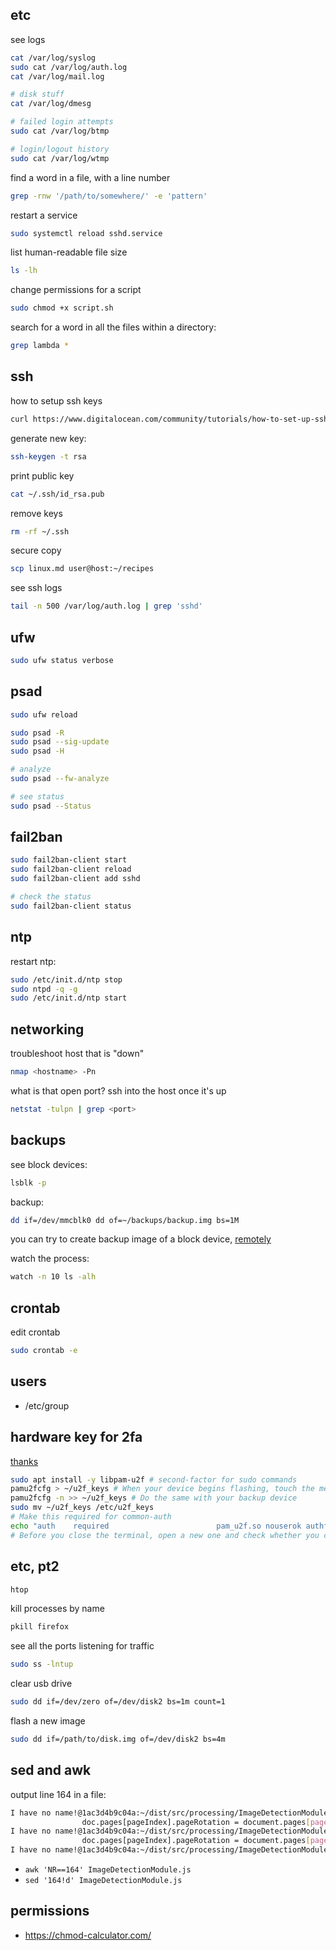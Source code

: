 

## etc
see logs
```bash
cat /var/log/syslog
sudo cat /var/log/auth.log
cat /var/log/mail.log

# disk stuff
cat /var/log/dmesg

# failed login attempts
sudo cat /var/log/btmp

# login/logout history
sudo cat /var/log/wtmp
```

find a word in a file, with a line number
```bash
grep -rnw '/path/to/somewhere/' -e 'pattern'
```

restart a service
```bash
sudo systemctl reload sshd.service
```

list human-readable file size
```bash
ls -lh
```

change permissions for a script
```bash
sudo chmod +x script.sh
```

search for a word in all the files within a directory:
```bash
grep lambda *
```


## ssh
how to setup ssh keys
```bash
curl https://www.digitalocean.com/community/tutorials/how-to-set-up-ssh-keys-2
```

generate new key:
```bash
ssh-keygen -t rsa
```

print public key
```bash
cat ~/.ssh/id_rsa.pub
```
remove keys
```bash
rm -rf ~/.ssh 
```
secure copy
```bash
scp linux.md user@host:~/recipes
```

see ssh logs
```bash
tail -n 500 /var/log/auth.log | grep 'sshd'
```

## ufw
```bash
sudo ufw status verbose
```

## psad
```bash
sudo ufw reload

sudo psad -R
sudo psad --sig-update
sudo psad -H

# analyze
sudo psad --fw-analyze

# see status
sudo psad --Status
```

## fail2ban
```bash
sudo fail2ban-client start
sudo fail2ban-client reload
sudo fail2ban-client add sshd

# check the status
sudo fail2ban-client status
```

## ntp
restart ntp:
```bash
sudo /etc/init.d/ntp stop
sudo ntpd -q -g
sudo /etc/init.d/ntp start
```

## networking
troubleshoot host that is "down"
```bash
nmap <hostname> -Pn
```

what is that open port? ssh into the host once it's up
```bash
netstat -tulpn | grep <port>
```

## backups
see block devices:
```bash
lsblk -p
```

backup:
```bash
dd if=/dev/mmcblk0 dd of=~/backups/backup.img bs=1M
```
you can try to create backup image of a block device, [remotely](https://www.it-react.com/index.php/2020/02/02/backup-your-raspberry-pi-remotely/)

watch the process:
```bash
watch -n 10 ls -alh
```

## crontab
edit crontab
```bash
sudo crontab -e
```

## users
- /etc/group

## hardware key for 2fa
[thanks](https://mutschler.eu/linux/install-guides/pop-os-post-install/#yubikey-two-factor-authentication-for-adminsudo-password) 
```bash
sudo apt install -y libpam-u2f # second-factor for sudo commands
pamu2fcfg > ~/u2f_keys # When your device begins flashing, touch the metal contact to confirm the association.
pamu2fcfg -n >> ~/u2f_keys # Do the same with your backup device
sudo mv ~/u2f_keys /etc/u2f_keys
# Make this required for common-auth
echo "auth    required                        pam_u2f.so nouserok authfile=/etc/u2f_keys cue" | sudo tee -a /etc/pam.d/common-auth
# Before you close the terminal, open a new one and check whether you can do `sudo echo test`
```

## etc, pt2
```bash
htop
```

kill processes by name
```bash
pkill firefox
```

see all the ports listening for traffic
```bash
sudo ss -lntup
```

clear usb drive
```bash
sudo dd if=/dev/zero of=/dev/disk2 bs=1m count=1
```

flash a new image
```bash
sudo dd if=/path/to/disk.img of=/dev/disk2 bs=4m
```

## sed and awk
output line 164 in a file:
```bash
I have no name!@1ac3d4b9c04a:~/dist/src/processing/ImageDetectionModule$ awk 'NR==164' ImageDetectionModule.js
                doc.pages[pageIndex].pageRotation = document.pages[pageIndex].pageRotation;
I have no name!@1ac3d4b9c04a:~/dist/src/processing/ImageDetectionModule$ sed '164!d' ImageDetectionModule.js
                doc.pages[pageIndex].pageRotation = document.pages[pageIndex].pageRotation;
I have no name!@1ac3d4b9c04a:~/dist/src/processing/ImageDetectionModule$ 
```
- `awk 'NR==164' ImageDetectionModule.js`
- `sed '164!d' ImageDetectionModule.js`


## permissions
- https://chmod-calculator.com/
